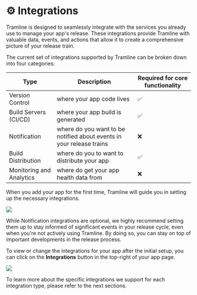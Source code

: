 # ⚙️ Integrations

Tramline is designed to seamlessly integrate with the services you already use to manage your app's release. These integrations provide Tramline with valuable data, events, and actions that allow it to create a comprehensive picture of your release train.

The current set of integrations supported by Tramline can be broken down into four categories:

| Type                     | Description                                                          | Required for core functionality |
|--------------------------|----------------------------------------------------------------------|--------------------------------|
| Version Control          | where your app code lives                                            | ✅                              |
| Build Servers (CI/CD)    | where your app build is generated                                    | ✅                              |
| Notification             | where do you want to be notified about events in your release trains | ❌                              |
| Build Distribution       | where do you to want to distribute your app                          | ✅                              |
| Monitoring and Analytics | where do get your app health data from                               | ❌                              |

When you add your app for the first time, Tramline will guide you in setting up the necessary integrations.

![](/img/add-integrations-new-app.png)

While Notification integrations are optional, we highly recommend setting them up to stay informed of significant events in your release cycle, even when you're not actively using Tramline. By doing so, you can stay on top of important developments in the release process.

To view or change the integrations for your app after the initial setup, you can click on the __Integrations__ button in the top-right of your app page.

![](/img/add-integrations.png)

To learn more about the specific integrations we support for each integration type, please refer to the next sections.

